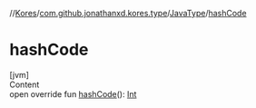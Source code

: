 //[Kores](../../index.md)/[com.github.jonathanxd.kores.type](../index.md)/[JavaType](index.md)/[hashCode](hash-code.md)



# hashCode  
[jvm]  
Content  
open override fun [hashCode](hash-code.md)(): [Int](https://kotlinlang.org/api/latest/jvm/stdlib/kotlin/-int/index.html)  



